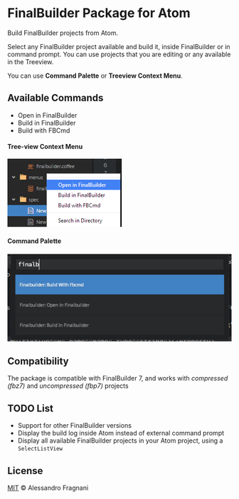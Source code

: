 # FinalBuilder Package for Atom

Build FinalBuilder projects from Atom.

Select any FinalBuilder project available and build it, inside FinalBuilder or in command prompt. You can use projects that you are editing or any available in the Treeview.

You can use **Command Palette** or **Treeview Context Menu**.

## Available Commands

* Open in FinalBuilder
* Build in FinalBuilder
* Build with FBCmd

#### Tree-view Context Menu

![context menu](https://raw.githubusercontent.com/alefragnani/atom-finalbuilder/master/context-menu.png)

#### Command Palette

![command pallete](https://raw.githubusercontent.com/alefragnani/atom-finalbuilder/master/command-palette.png)

## Compatibility

The package is compatible with FinalBuilder 7, and works with *compressed (fbz7)* and *uncompressed (fbp7)* projects

## TODO List

* Support for other FinalBuilder versions
* Display the build log inside Atom instead of external command prompt
* Display all available FinalBuilder projects in your Atom project, using a `SelectListView`

## License

[MIT](LICENSE.md) &copy; Alessandro Fragnani
